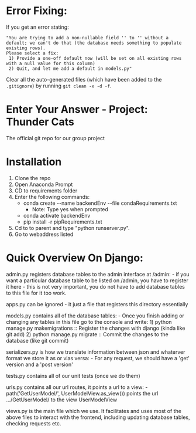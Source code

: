 # Error Fixing:
If you get an error stating: 
```
"You are trying to add a non-nullable field '' to '' without a default; we can't do that (the database needs something to populate existing rows).
Please select a fix:
 1) Provide a one-off default now (will be set on all existing rows with a null value for this column)
 2) Quit, and let me add a default in models.py" 
```
Clear all the auto-generated files (which have been added to the `.gitignore`)
by running `git clean -x -d -f`.

# Enter Your Answer - Project: Thunder Cats

The official git repo for our group project

# Installation
1) Clone the repo
2) Open Anaconda Prompt
3) CD to requirements folder
4) Enter the following commands:
    - conda create --name backendEnv --file condaRequirements.txt 
        - Note: Type yes when prompted
    - conda activate backendEnv
    - pip install -r pipRequirements.txt
5) Cd to to parent and type "python runserver.py". 
6) Go to webaddress listed


# Quick Overview On Django:

admin.py registers database tables to the admin interface at /admin:
    - if you want a particular database table to be listed on /admin, you have to register it here
    - this is not very important, you do not have to add database tables to this file for it too work.

apps.py can be ignored - it just a file that registers this directory essentially

models.py contains all of the database tables:
    - Once you finish adding or changing any tables in this file go to the console and write:
        1) python manage.py makemigrations :: Register the changes with django (kinda like git add)
        2) python manage.py migrate :: Commit the changes to the database (like git commit)


serializers.py is how we translate information between json and whaterver format we store it as or vias versa:
    - For any request, we should have a 'get' version and a 'post version'

tests.py contains all of our unit tests (once we do them)

urls.py contains all our url routes, it points a url to a view:
    - path('GetUserModel/', UserModelView.as_view()) points the url .../GetUserModel/ to the view UserModelView

views.py is the main file which we use. It facilitates and uses most of the above files to interact with the frontend, including updating database tables, checking requests etc.










